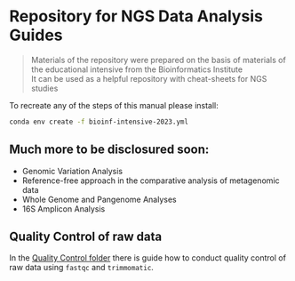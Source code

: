 # Repository for NGS Data Analysis Guides

> Materials of the repository were prepared on the basis of materials of the educational intensive from the Bioinformatics Institute<br>
> It can be used as a helpful repository with cheat-sheets for NGS studies

To recreate any of the steps of this manual please install:

```bash
conda env create -f bioinf-intensive-2023.yml
```

## Much more to be disclosured soon:
- Genomic Variation Analysis
- Reference-free approach in the comparative analysis of metagenomic data
- Whole Genome and Pangenome Analyses
-  16S Amplicon Analysis


## Quality Control of raw data

In the [Quality Control folder](1%20-%20Quality%20Control) there is guide how to conduct quality control of raw data using `fastqc` and `trimmomatic`.
